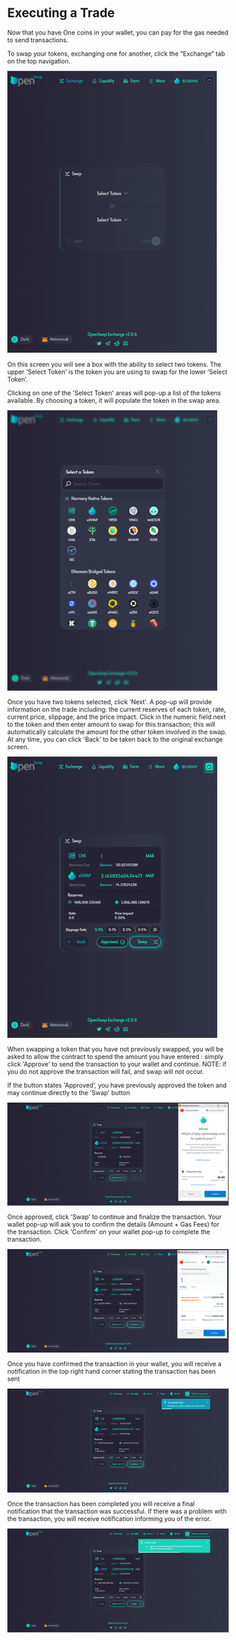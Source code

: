 # Executing a Trade

Now that you have One coins in your wallet, you can pay for the gas needed to send transactions.

To swap your tokens, exchanging one for another, click the “Exchange” tab on the top navigation.

![](../.gitbook/assets/trade1.png)

On this screen you will see a box with the ability to select two tokens. The upper ‘Select Token’ is the token you are using to swap for the lower ‘Select Token’. &#x20;

Clicking on one of the 'Select Token' areas will pop-up a list of the tokens available.  By choosing a token, it will populate the token in the swap area.

![Select tokens to be swapped](../.gitbook/assets/trade2.png)

Once you have two tokens selected, click 'Next'.   A pop-up will provide information on the trade including: the current reserves of each token, rate, current price, slippage, and the price impact.  Click in the numeric field next to the token and then enter amount to swap for this transaction; this will automatically calculate the amount for the other token involved in the swap.  At any time, you can click 'Back' to be taken back to the original exchange screen.

![](<../.gitbook/assets/trade3 (1).png>)

When swapping a token that you have not previously swapped, you will be asked to allow the contract to spend the amount you have entered : simply click 'Approve' to send the transaction to your wallet and continue. NOTE: if you do not approve the transaction will fail, and swap will not occur. &#x20;

If the button states 'Approved', you have previously approved the token and may continue directly to the 'Swap' button

![Approving a transaction in your wallet](../.gitbook/assets/trade4.png)

Once approved, click 'Swap' to continue and finalize the transaction.  Your wallet pop-up will ask you to confirm the details (Amount + Gas Fees) for the transaction.  Click 'Confirm' on your wallet pop-up to complete the transaction.

![Confirming a transaction in your wallet](../.gitbook/assets/trade5.png)

Once you have confirmed the transaction in your wallet, you will receive a notification in the top right hand corner stating the transaction has been sent

![Notification for a transaction being sent](../.gitbook/assets/trade6.png)

Once the transaction has been completed you will receive a final notification that the transaction was successful.  If there was a problem with the transaction, you will receive notification informing you of the error.

![Notification for a successful transaction](../.gitbook/assets/trade7.png)
